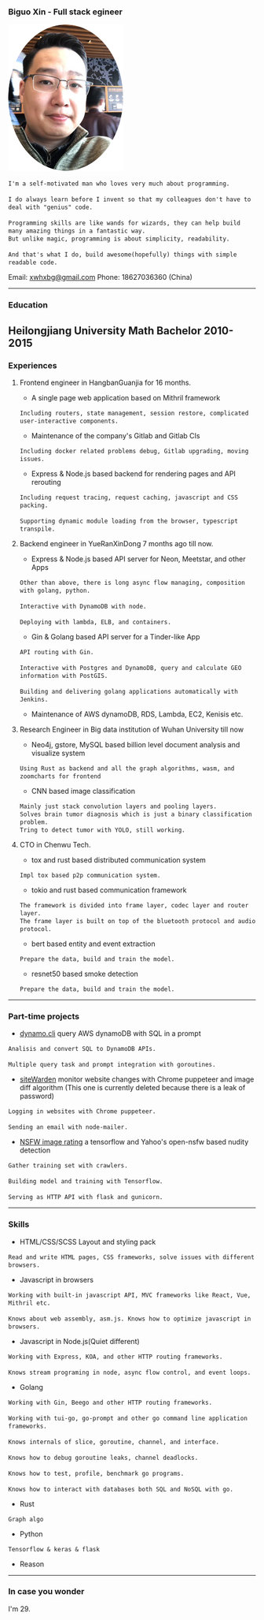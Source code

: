### Biguo Xin - Full stack egineer

![Screenshot](avatar.png)

```
I'm a self-motivated man who loves very much about programming.

I do always learn before I invent so that my colleagues don't have to deal with "genius" code.

Programming skills are like wands for wizards, they can help build many amazing things in a fantastic way.
But unlike magic, programming is about simplicity, readability.

And that's what I do, build awesome(hopefully) things with simple readable code.
```

Email: xwhxbg@gmail.com
Phone: 18627036360 (China)

---

### Education

## Heilongjiang University Math Bachelor 2010-2015

### Experiences

1. Frontend engineer in HangbanGuanjia for 16 months.

   - A single page web application based on Mithril framework

   ```
   Including routers, state management, session restore, complicated user-interactive components.
   ```

   - Maintenance of the company's Gitlab and Gitlab CIs

   ```
   Including docker related problems debug, Gitlab upgrading, moving issues.
   ```

   - Express & Node.js based backend for rendering pages and API rerouting

   ```
   Including request tracing, request caching, javascript and CSS packing.

   Supporting dynamic module loading from the browser, typescript transpile.
   ```

2. Backend engineer in YueRanXinDong 7 months ago till now.

   - Express & Node.js based API server for Neon, Meetstar, and other Apps

   ```
   Other than above, there is long async flow managing, composition with golang, python.

   Interactive with DynamoDB with node.

   Deploying with lambda, ELB, and containers.
   ```

   - Gin & Golang based API server for a Tinder-like App

   ```
   API routing with Gin.

   Interactive with Postgres and DynamoDB, query and calculate GEO information with PostGIS.

   Building and delivering golang applications automatically with Jenkins.
   ```

   - Maintenance of AWS dynamoDB, RDS, Lambda, EC2, Kenisis etc.

3. Research Engineer in Big data institution of Wuhan University till now

   - Neo4j, gstore, MySQL based billion level document analysis and visualize system

   ```
   Using Rust as backend and all the graph algorithms, wasm, and zoomcharts for frontend
   ```

   - CNN based image classification

   ```
   Mainly just stack convolution layers and pooling layers.
   Solves brain tumor diagnosis which is just a binary classification problem.
   Tring to detect tumor with YOLO, still working.
   ```

4. CTO in Chenwu Tech.

   - tox and rust based distributed communication system

   ```
   Impl tox based p2p communication system.
   ```

   - tokio and rust based communication framework

   ```
   The framework is divided into frame layer, codec layer and router layer.
   The frame layer is built on top of the bluetooth protocol and audio protocol.
   ```

   - bert based entity and event extraction

   ```
   Prepare the data, build and train the model.
   ```

   - resnet50 based smoke detection

   ```
   Prepare the data, build and train the model.
   ```

---

### Part-time projects

- [dynamo.cli](https://github.com/FrontMage/dynamo.cli) query AWS dynamoDB with SQL in a prompt

```
Analisis and convert SQL to DynamoDB APIs.

Multiple query task and prompt integration with goroutines.
```

- [siteWarden](https://github.com/FrontMage/siteWarden) monitor website changes with Chrome puppeteer and image diff algorithm (This one is currently deleted because there is a leak of password)

```
Logging in websites with Chrome puppeteer.

Sending an email with node-mailer.
```

- [NSFW image rating](http://120.78.173.99:4000/tryout) a tensorflow and Yahoo's open-nsfw based nudity detection

```
Gather training set with crawlers.

Building model and training with Tensorflow.

Serving as HTTP API with flask and gunicorn.
```

---

### Skills

- HTML/CSS/SCSS Layout and styling pack

```
Read and write HTML pages, CSS frameworks, solve issues with different browsers.
```

- Javascript in browsers

```
Working with built-in javascript API, MVC frameworks like React, Vue, Mithril etc.

Knows about web assembly, asm.js. Knows how to optimize javascript in browsers.
```

- Javascript in Node.js(Quiet different)

```
Working with Express, KOA, and other HTTP routing frameworks.

Knows stream programing in node, async flow control, and event loops.
```

- Golang

```
Working with Gin, Beego and other HTTP routing frameworks.

Working with tui-go, go-prompt and other go command line application frameworks.

Knows internals of slice, goroutine, channel, and interface.

Knows how to debug goroutine leaks, channel deadlocks.

Knows how to test, profile, benchmark go programs.

Knows how to interact with databases both SQL and NoSQL with go.
```

- Rust

```
Graph algo
```

- Python

```
Tensorflow & keras & flask
```

- Reason

---

### In case you wonder

I'm 29.
